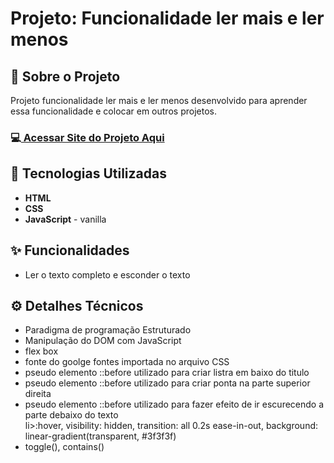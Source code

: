 <h1>Projeto: Funcionalidade ler mais e ler menos</h1>

<h2>📌 Sobre o Projeto</h2>
<p>Projeto funcionalidade ler mais e ler menos desenvolvido para aprender essa funcionalidade e colocar em outros projetos.</p>

<h3>💻<a href="https://deangelleses.github.io/botao_ler-mais_ler-menos-HTML-CSS-JavaScript/" target="_blank"> Acessar Site do Projeto Aqui</a></h3>

<h2>🚀 Tecnologias Utilizadas</h2>
<ul>
  <li><b>HTML</b></li>
  <li><b>CSS</b></li>
  <li><b>JavaScript</b> - vanilla</li>
</ul>

<h2>✨ Funcionalidades</h2>
<ul>
  <li>Ler o texto completo e esconder o texto</li>
</ul>

<h2>⚙️ Detalhes Técnicos</h2>
<ul>
  <li>Paradigma de programação Estruturado</li>
  <li>Manipulação do DOM com JavaScript</li>
  <li>flex box</li>
  <li>fonte do goolge fontes importada no arquivo CSS</li>
  <li>pseudo elemento ::before utilizado para criar listra em baixo do titulo</li>
  <li>pseudo elemento ::before utilizado para criar ponta na parte superior direita</li>
  <li>pseudo elemento ::before utilizado para fazer efeito de ir escurecendo a parte debaixo do texto</li>
  li>:hover, visibility: hidden, transition: all 0.2s ease-in-out, background: linear-gradient(transparent, #3f3f3f)</li>
  <li>toggle(), contains()</li>
</ul>
